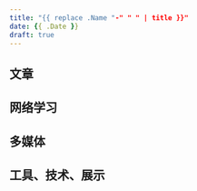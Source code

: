 ```yaml
---
title: "{{ replace .Name "-" " " | title }}"
date: {{ .Date }}
draft: true
---
```


## 文章

## 网络学习

## 多媒体

## 工具、技术、展示
